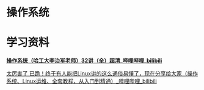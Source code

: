 # 操作系统

# 学习资料

**[操作系统（哈工大李治军老师）32讲（全）超清_哔哩哔哩_bilibili](https://www.bilibili.com/video/BV1d4411v7u7?p=21)**

[太厉害了 已跪！终于有人能把Linux讲的这么通俗易懂了，现在分享给大家（操作系统、Linux运维、全套教程，从入门到精通）_哔哩哔哩_bilibili](https://www.bilibili.com/video/BV16Q4y1y7xS?p=22)

